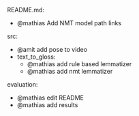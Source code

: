 README.md:

- @mathias Add NMT model path links

src:

- @amit add pose to video
- text_to_gloss:
    - @mathias add rule based lemmatizer
    - @mathias add nmt lemmatizer

evaluation:

- @mathias edit README
- @mathias add results

